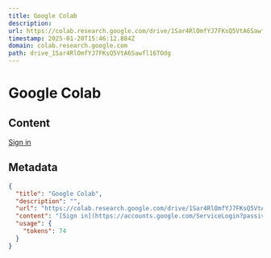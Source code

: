```yaml
---
title: Google Colab
description: 
url: https://colab.research.google.com/drive/1Sar4RlOmfYJ7FKsQ5VtA6Sawfl16TOdg#scrollTo=iDjEGsguhCzw
timestamp: 2025-01-20T15:46:12.884Z
domain: colab.research.google.com
path: drive_1Sar4RlOmfYJ7FKsQ5VtA6Sawfl16TOdg
---
```


# Google Colab



## Content

[Sign in](https://accounts.google.com/ServiceLogin?passive=true&continue=https%3A%2F%2Fcolab.research.google.com%2Fdrive%2F1Sar4RlOmfYJ7FKsQ5VtA6Sawfl16TOdg&ec=GAZAqQM)

## Metadata

```json
{
  "title": "Google Colab",
  "description": "",
  "url": "https://colab.research.google.com/drive/1Sar4RlOmfYJ7FKsQ5VtA6Sawfl16TOdg#scrollTo=iDjEGsguhCzw",
  "content": "[Sign in](https://accounts.google.com/ServiceLogin?passive=true&continue=https%3A%2F%2Fcolab.research.google.com%2Fdrive%2F1Sar4RlOmfYJ7FKsQ5VtA6Sawfl16TOdg&ec=GAZAqQM)",
  "usage": {
    "tokens": 74
  }
}
```
